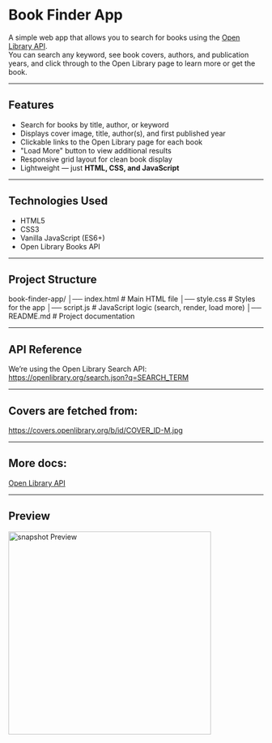  # Book Finder App

A simple web app that allows you to search for books using the [Open Library API](https://openlibrary.org/developers/api).  
You can search any keyword, see book covers, authors, and publication years, and click through to the Open Library page to learn more or get the book.

---

## Features
- Search for books by title, author, or keyword  
- Displays cover image, title, author(s), and first published year  
- Clickable links to the Open Library page for each book  
- "Load More" button to view additional results  
- Responsive grid layout for clean book display  
- Lightweight — just **HTML, CSS, and JavaScript**  

---

## Technologies Used
- HTML5  
- CSS3  
- Vanilla JavaScript (ES6+)  
- Open Library Books API  

---

## Project Structure
book-finder-app/
│── index.html # Main HTML file
│── style.css # Styles for the app
│── script.js # JavaScript logic (search, render, load more)
│── README.md # Project documentation

---

## API Reference
We’re using the Open Library Search API:
https://openlibrary.org/search.json?q=SEARCH_TERM

---

## Covers are fetched from:
https://covers.openlibrary.org/b/id/COVER_ID-M.jpg

---

## More docs: 
<a href="https://openlibrary.org/developers/api">Open Library API</a>

---

## Preview
<img src="/assets/snapshot.png" alt="snapshot Preview" width="400">



